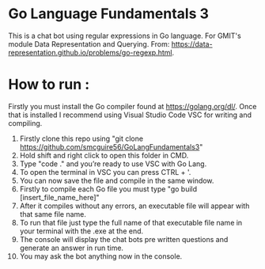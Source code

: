 # Go Language Fundamentals 3

This is a chat bot using regular expressions in Go language.
For GMIT's module Data Representation and Querying.
From: https://data-representation.github.io/problems/go-regexp.html.

# How to run :

Firstly you must install the Go compiler  found at https://golang.org/dl/.
Once that is installed I recommend using Visual Studio Code VSC for writing and compiling.

1) Firstly clone this repo using "git clone https://github.com/smcguire56/GoLangFundamentals3"
2) Hold shift and right click to open this folder in CMD.
3) Type "code ." and you’re ready to use VSC with Go Lang.
4) To open the terminal in VSC you can press CTRL + '.
5) You can now save the file and compile in the same window.
6) Firstly to compile each Go file you must type "go build [insert_file_name_here]"
7) After it compiles without any errors, an executable file will appear with that same file name.
8) To run that file just type the full name of that executable file name in your terminal with the .exe at the end.
9) The console will display the chat bots pre written questions and generate an answer in run time.
10) You may ask the bot anything now in the console.